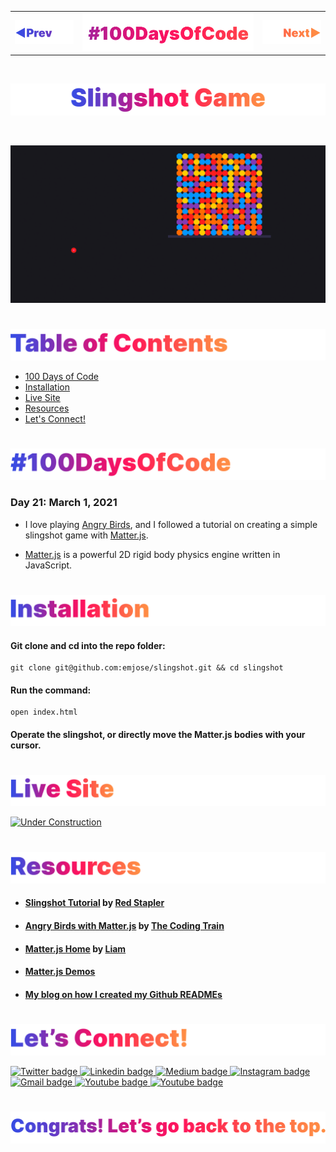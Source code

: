 <p id="header"><p>

<table><tr>
<td> <a href="https://github.com/emjose/kboard/#header"><img src="Assets/header-left.png" alt="previous" style="width: 200px;"/></a> </td>
<td> <a href="https://github.com/emjose/one-hundred/#header"><img src="Assets/header-center.png" alt="100 days of code" style="width: 580px;"/></a> </td>
<td> <a href="https://github.com/emjose/toast-notifications/#header"><img src="Assets/header-right.png" alt="next" style="width: 200px;"/></a> </td>
</tr></table>

<br>

<p id="project-title"><p>

<a href=#table-of-contents>![Slingshot Game](Assets/inter-021-slingshot.png)</a> 

<br>

<a href="https://emjose.github.io/slingshot/">![Slingshot Game](Assets/preview-021-slingshot-game.png)</a> 

#

<p id="table-of-contents"><p>

<a href=#table-of-contents>![Table of Contents](Assets/inter-toc.png)</a>  

- [100 Days of Code](#100days)
- [Installation](#installation) 
- [Live Site](#live-site)
- [Resources](#resources)
- [Let's Connect!](#lets-connect) 

#

<p id="100days"><p>

<a href=#100days>![#100DaysOfCode](Assets/inter-100hash.png)</a>  

### Day 21: March 1, 2021
- I love playing <a href="https://www.angrybirds.com/">Angry Birds</a>, and I followed a tutorial on creating a simple slingshot game with <a href="https://brm.io/matter-js/">Matter.js</a>.
  
- <a href="https://brm.io/matter-js/">Matter.js</a> is a powerful 2D rigid body physics engine written in JavaScript.

#

<p id="installation"><p>

<a href=#installation>![Installation](Assets/inter-installation.png)</a>

#### Git clone and cd into the repo folder:
``` 
git clone git@github.com:emjose/slingshot.git && cd slingshot 
```
#### Run the command:
```
open index.html
```
#### Operate the slingshot, or directly move the Matter.js bodies with your cursor.

#

<p id="live-site"><p>

<a href="https://emjose.github.io/slingshot/">![Live Site](Assets/inter-live-site.png)</a>  

<a href="https://emjose.github.io/slingshot/">![Under Construction](Assets/021-slingshot.gif)</a>

#

<p id="resources"><p>

<a href=#resources>![Resources](Assets/inter-resources.png)</a>  

- #### [Slingshot Tutorial](https://youtu.be/PsL3iI61wl8) by [Red Stapler](https://www.youtube.com/channel/UCRthRrv06q1iOl86-tTKJhg) 
  
- #### [Angry Birds with Matter.js](https://youtu.be/TDQzoe9nslY) by [The Coding Train](https://www.youtube.com/channel/UCvjgXvBlbQiydffZU7m1_aw)
  
- #### [Matter.js Home](https://brm.io/matter-js/) by [Liam](https://brm.io/)

- #### [Matter.js Demos](https://brm.io/matter-js/demo/#mixed)

- #### [My blog on how I created my Github READMEs](https://emmanueljose.medium.com/readme-a-makeover-story-b9c7be37a6de?sk=7ae6623d365409d875753e4604e42ffd) 

#

<p id="lets-connect"><p>

<a href=#lets-connect>![Let's Connect!](Assets/inter-lets-connect.png)</a>

<p><a href="https://twitter.com/Emmanuel_Labor"><img src="https://img.shields.io/badge/twitter-%231DA1F2.svg?&style=for-the-badge&logo=twitter&logoColor=white" height=30 width=90 alt="Twitter badge"> <a href="https://www.linkedin.com/in/emmanuelpjose/"><img src="https://img.shields.io/badge/linkedin-%230064e7.svg?&style=for-the-badge&logo=linkedin&logoColor=white" height=30 width=90 alt="Linkedin badge"> <a href="https://emmanueljose.medium.com/"><img src="https://img.shields.io/badge/medium-%238700f5.svg?&style=for-the-badge&logo=medium&logoColor=white" height=30 width=90 alt="Medium badge"> <a href="https://www.instagram.com/emmanuel_jose/"><img src="https://img.shields.io/badge/instagram-%23ff0077.svg?&style=for-the-badge&logo=instagram&logoColor=white" height=30 width=90 alt="Instagram badge"> <a href="mailto:emjose@gmail.com"><img src="https://img.shields.io/badge/gmail-%23fd1745.svg?&style=for-the-badge&logo=gmail&logoColor=white" height=30 width=90 alt="Gmail badge"> <a href="https://www.youtube.com/channel/UCQdqFg-_J83jn9xJRd1W3tQ/videos"><img src="https://img.shields.io/badge/youtube-%23FF0000.svg?&style=for-the-badge&logo=youtube&logoColor=white" height=30 width=90 alt="Youtube badge"> <a href="https://github.com/emjose"><img src="https://img.shields.io/badge/github-%23ff8e44.svg?&style=for-the-badge&logo=github&logoColor=white" height=30 width=90 alt="Youtube badge"></p>

#

<a href=#header>![Back to Top](Assets/inter-congrats.png)</a>